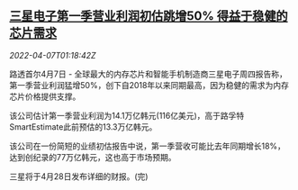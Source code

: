 <!--1649295063000-->
[三星电子第一季营业利润初估跳增50% 得益于稳健的芯片需求](https://cn.reuters.com/article/samsung-q1-profit-chip-0407-idCNKCS2LZ02Y)
------

<div><i>2022-04-07T01:18:42Z</i></div><p>路透首尔4月7日 - 全球最大的内存芯片和智能手机制造商三星电子周四报告称，第一季营业利润猛增50%，创下自2018年以来同期最高，因为稳健的需求为内存芯片价格提供支撑。</p><p>该公司估计第一季营业利润为14.1万亿韩元(116亿美元)，高于路孚特SmartEstimate此前预估的13.3万亿韩元。</p><p>该公司在一份简短的业绩初估报告中说，第一季营收可能比去年同期增长18%，达到创纪录的77万亿韩元，这也高于市场预期。</p><p>三星将于4月28日发布详细的财报。(完)</p>
